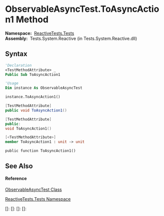 # ObservableAsyncTest.ToAsyncAction1 Method

**Namespace:**  [ReactiveTests.Tests](ReactiveTests.Tests\ReactiveTests.Tests.md)  
**Assembly:**  Tests.System.Reactive (in Tests.System.Reactive.dll)

## Syntax

```vb
'Declaration
<TestMethodAttribute> _
Public Sub ToAsyncAction1
```

```vb
'Usage
Dim instance As ObservableAsyncTest

instance.ToAsyncAction1()
```

```csharp
[TestMethodAttribute]
public void ToAsyncAction1()
```

```c++
[TestMethodAttribute]
public:
void ToAsyncAction1()
```

```fsharp
[<TestMethodAttribute>]
member ToAsyncAction1 : unit -> unit 
```

```jscript
public function ToAsyncAction1()
```

## See Also

#### Reference

[ObservableAsyncTest Class](ObservableAsyncTest\ObservableAsyncTest.md)

[ReactiveTests.Tests Namespace](ReactiveTests.Tests\ReactiveTests.Tests.md)

[]: 
[]: 
[]: 
[]: 